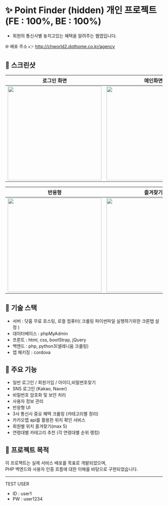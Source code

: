 # ✨ Point Finder (hidden) 개인 프로젝트 (FE : 100%, BE : 100%)

- 회원의 통신사별 놓치고있는 혜택을 알려주는 웹앱입니다.

🌐 배포 주소 👉 http://chworld2.dothome.co.kr/agency

## 📸 스크린샷

| 로그인 화면 | 메인화면 |
|-------------|-------------|
| <img width="300" src="https://github.com/user-attachments/assets/6f4115ed-d673-4bb8-b072-135bafebdd46" /> | <img width="300" src="https://github.com/user-attachments/assets/a8bfeb6f-5f84-4443-ba4d-14b90fdc772c" /> |

| 반응형 | 즐겨찾기 |
|-------------|-------------|
| <img width="300" src="https://github.com/user-attachments/assets/85a74642-5879-40e8-a1f4-4fa63d04a369" /> | <img width="300" src="https://github.com/user-attachments/assets/40ab1f7a-673e-495a-ae72-5f3c5768d86e" /> |

## 🧰 기술 스택

- 서버 : 닷홈 무료 호스팅, 로컬 컴퓨터( 크롤링 파이썬파일 실행하기위한 크론탭 설정 )
- 데이터베이스 : phpMyAdmin
- 프론트 : html, css, bootStrap, jQuery
- 백엔드 : php, python3(셀레니움 크롤링)
- 앱 패키징 : cordova

## 🔐 주요 기능

- 일반 로그인 / 회원가입 / 아이디,비밀번호찾기
- SNS 로그인 (Kakao, Naver)
- 비밀번호 암호화 및 보안 처리
- 사용자 정보 관리
- 반응형 UI
- 3사 통신사 중요 혜택 크롤링 (카테고리별 정리)
- 카카오맵 api를 활용한 위치 확인 서비스
- 회원별 위치 즐겨찾기(max 5)
- 연령대별 카테고리 추천 (각 연령대별 순위 랭킹)

## 🚀 프로젝트 목적

이 프로젝트는 실제 서비스 배포를 목표로 개발되었으며,  
PHP 백엔드와 사용자 인증 흐름에 대한 이해를 바탕으로 구현되었습니다.

---

TEST USER
- ID : user1
- PW : user1234
